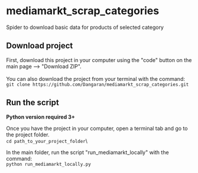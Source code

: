 # mediamarkt_scrap_categories
Spider to download basic data for products of selected category

## Download project
First, download this project in your computer using the "code" button on the main page --> "Download ZIP".\
\
You can also download the project from your terminal with the command:\
`git clone https://github.com/Dangaran/mediamarkt_scrap_categories.git`

## Run the script

**Python version required 3+**

Once you have the project in your computer, open a terminal tab and go to the project folder.\
`cd path_to_your_project_folder`\
             
In the main folder, run the script "run_mediamarkt_locally" with the command:\
`python run_mediamarkt_locally.py`


